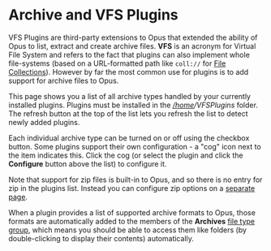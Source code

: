 # Archive and VFS Plugins

VFS Plugins are third-party extensions to Opus that extended the ability of Opus to list, extract and create archive files. **VFS** is an acronym for Virtual File System and refers to the fact that plugins can also implement whole file-systems (based on a URL-formatted path like `coll://` for [File Collections](/Manual/basic_concepts/virtual_file_system/file_collections/RAEDME.md)). However by far the most common use for plugins is to add support for archive files to Opus.

This page shows you a list of all archive types handled by your currently installed plugins. Plugins must be installed in the *[/home](/Manual/basic_concepts/the_lister/navigation/aliases.md)/VFSPlugins* folder. The refresh button at the top of the list lets you refresh the list to detect newly added plugins.

Each individual archive type can be turned on or off using the checkbox button. Some plugins support their own configuration - a "cog" icon next to the item indicates this. Click the cog (or select the plugin and click the **Configure** button above the list) to configure it.

Note that support for zip files is built-in to Opus, and so there is no entry for zip in the plugins list. Instead you can configure zip options on a [separate page](zip_file_options.md).

When a plugin provides a list of supported archive formats to Opus, those formats are automatically added to the members of the **Archives** [file type group](/Manual/file_types/file_type_groups.md), which means you should be able to access them like folders (by double-clicking to display their contents) automatically.
